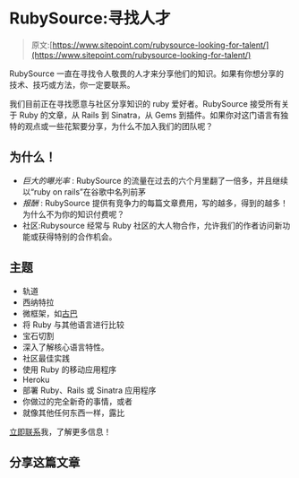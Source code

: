 # RubySource:寻找人才

> 原文:[https://www.sitepoint.com/rubysource-looking-for-talent/](https://www.sitepoint.com/rubysource-looking-for-talent/)

RubySource 一直在寻找令人敬畏的人才来分享他们的知识。如果有你想分享的技术、技巧或方法，你一定要联系。

我们目前正在寻找愿意与社区分享知识的 ruby 爱好者。RubySource 接受所有关于 Ruby 的文章，从 Rails 到 Sinatra，从 Gems 到插件。如果你对这门语言有独特的观点或一些花絮要分享，为什么不加入我们的团队呢？

## 为什么！

*   *巨大的曝光率* : RubySource 的流量在过去的六个月里翻了一倍多，并且继续以“ruby on rails”在谷歌中名列前茅
*   *报酬* : RubySource 提供有竞争力的每篇文章费用，写的越多，得到的越多！为什么不为你的知识付费呢？
*   社区:Rubysource 经常与 Ruby 社区的大人物合作，允许我们的作者访问新功能或获得特别的合作机会。

## 主题

*   轨道
*   西纳特拉
*   微框架，如[古巴](http://cuba.is/)
*   将 Ruby 与其他语言进行比较
*   宝石切割
*   深入了解核心语言特性。
*   社区最佳实践
*   使用 Ruby 的移动应用程序
*   Heroku
*   部署 Ruby、Rails 或 Sinatra 应用程序
*   你做过的完全新奇的事情，或者
*   就像其他任何东西一样，露比

[立即联系](mailto:aaron.osteraas@sitepoint.com)我，了解更多信息！

## 分享这篇文章